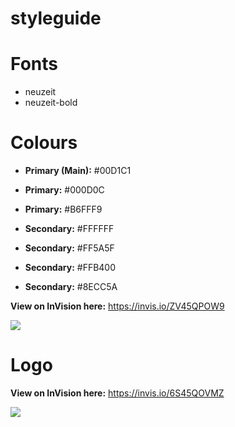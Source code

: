 # styleguide

# Fonts
- neuzeit
- neuzeit-bold

# Colours
- **Primary (Main):** #00D1C1
- **Primary:** #000D0C
- **Primary:** #B6FFF9


- **Secondary:** #FFFFFF
- **Secondary:** #FF5A5F
- **Secondary:** #FFB400
- **Secondary:** #8ECC5A

**View on InVision here:** https://invis.io/ZV45QPOW9

![](https://projects.invisionapp.com/static-signed/live-embed/26271975/100935360/1/latest/wyCYlEnwgcoAfnAzdNrKBfmAYxl3x1eR4N74sHfpqlzs0WjNb2cgXogtZIVAlBlEsArUVEPD5mPk5PvQpIyiyEbQlE/colour-palette-2x.jpg)

# Logo

**View on InVision here:** https://invis.io/6S45QOVMZ

![](https://projects.invisionapp.com/static-signed/live-embed/26271975/100935361/1/latest/3T2xsOAKlEFcRvMZZVulE1mq0aVZpoVttLJjDz4WNM05GMDJNZKNVEPeUVS53JISeCDFkZn4lEg7CtydgBg3eUPcglE/logo-colour-variations-2x.jpg)
